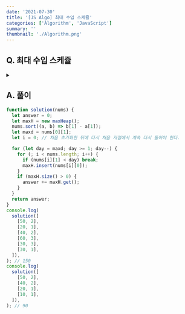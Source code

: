 ```yaml
---
date: '2021-07-30'
title: '[JS Algo] 최대 수입 스케쥴'
categories: ['Algorithm', 'JavaScript']
summary: ''
thumbnail: './Algorithm.png'
---
```


## Q. 최대 수입 스케쥴

<details>
<summary></summary>
<div markdown="1">       
N 개의 기업에서 강연을 요청해왔습니다. 각 기업은 D일 안에 와서 강연을 해주면 M만큼의 강연료를 지급하기로 했습니다. 가장 돈을 많이 벌 수 있는 스케쥴을 짜야합니다.
</div>
</details>

## A. 풀이

```javascript
function solution(nums) {
  let answer = 0;
  let maxH = new maxHeap();
  nums.sort((a, b) => b[1] - a[1]);
  let maxd = nums[0][1];
  let i = 0; // 처음 초기화한 뒤에 다시 처음 지점에서 계속 다시 돌아야 한다.

  for (let day = maxd; day >= 1; day--) {
    for (; i < nums.length; i++) {
      if (nums[i][1] < day) break;
      maxH.insert(nums[i][0]);
    }
    if (maxH.size() > 0) {
      answer += maxH.get();
    }
  }
  return answer;
}
console.log(
  solution([
    [50, 2],
    [20, 1],
    [40, 2],
    [60, 3],
    [30, 3],
    [30, 1],
  ]),
); // 150
console.log(
  solution([
    [50, 2],
    [40, 2],
    [20, 1],
    [10, 1],
  ]),
); // 90
```
